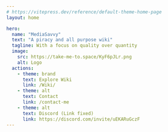 ```yaml
---
# https://vitepress.dev/reference/default-theme-home-page
layout: home

hero:
  name: "MediaSavvy"
  text: "A piracy and all purpose wiki"
  tagline: With a focus on quality over quantity
  image:
    src: https://take-me-to.space/KyF6pJLr.png
    alt: Logo
  actions:
    - theme: brand
      text: Explore Wiki
      link: /Wiki/
    - theme: alt
      text: Contact
      link: /contact-me
    - theme: alt
      text: Discord (Link fixed)
      link: https://discord.com/invite/uEKARuGczF
---
```


